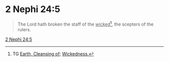 # 2 Nephi 24:5

> The Lord hath broken the staff of the <u>wicked</u>[^a], the scepters of the rulers.

[2 Nephi 24:5](https://www.churchofjesuschrist.org/study/scriptures/bofm/2-ne/24?lang=eng&id=p5#p5)


[^a]: TG [Earth, Cleansing of](https://www.churchofjesuschrist.org/study/scriptures/tg/earth-cleansing-of?lang=eng); [Wickedness.](https://www.churchofjesuschrist.org/study/scriptures/tg/wickedness?lang=eng)
